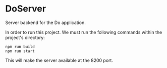# DoServer

Server backend for the Do application.

In order to run this project. We must run the following commands within the project's directory:

```
npm run build
npm run start
```

This will make the server available at the 8200 port.
